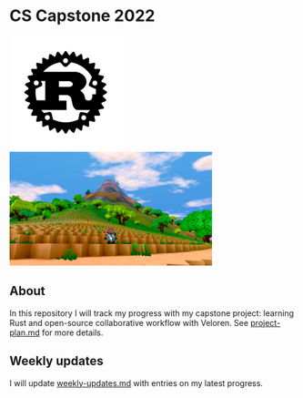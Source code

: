 # CS Capstone 2022

<img src="media/rust-logo.png" alt="Official Rust logo" height=200> <img src="media/veloren-screenshot.png" alt="Game screenshot of Veloren" height=200>

## About
In this repository I will track my progress with my capstone project: learning Rust and open-source collaborative workflow with Veloren. See [project-plan.md](./project-plan.md "Project Plan") for more details.
## Weekly updates
I will update [weekly-updates.md](./weekly-updates.md "Weekly updates") with entries on my latest progress.
